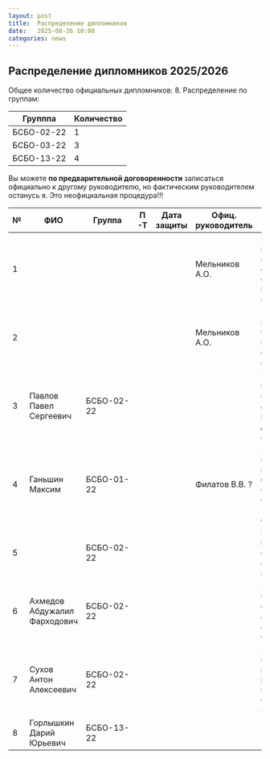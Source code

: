 ```yaml
---
layout: post
title:  Распределение дипломников
date:   2025-08-26 10:00
categories: news
---
```

## Распределение дипломников 2025/2026

Общее количество официальных дипломников: 8.
Распределение по группам:

| Групппа    | Количество |
| -----------|------------|
| БСБО-02-22 | 1          |
| БСБО-03-22 | 3          |
| БСБО-13-22 | 4          |

Вы можете __по предварительной договоренности__ записаться официально к другому руководителю, но фактическим руководителем останусь я. Это неофициальная процедура!!!

| №    | ФИО                                   | Группа        | П-Т    |Дата защиты| Офиц. руководитель        | Тема                                                                                       | Характеристика предм. обл. |
| -----| ------------------------------------- | ------------- | ------ | --------- | ------------------------- | -------------------------------------------------------------------------------------------|---|
| 1    |                                       |               |        |           | Мельников А.О.            | Разработка программно-математических средств для оптимизации параметров ЭМГ интерфейса.    |   |
| 2    |                                       |               |        |           | Мельников А.О.            | Разработка иммерсивного трехмерного интерфейса на основе анализа сигналов ЭМГ.        |https://threejs.org/ либо аналог, демо |
| 3    |Павлов Павел Сергеевич                 |БСБО-02-22     |        |           |                           | Разработка инструментальных средств автоматизированного преобразования документов в аудиокниги|   |
| 4    |Ганьшин Максим                         |БСБО-01-22     |        |           | Филатов В.В. ?            | Разработка программно-математических средств для обнаружения синтезированных (либо синтетических) фрагментов в звуке|   |
| 5    ||БСБО-02-22     |        |           |                           | Разработка программных средств  для аутентификации пользователя по речи|   |
| 6    |Ахмедов Абдужалил Фарходович           |БСБО-02-22     |        |           |                           |  Разработка программного обеспечения для автоматизированного анализа аудиозаписи совещаний|   |
| 7    |Сухов Антон Алексеевич                 |БСБО-02-22     |        |           |                           |  Разработка математической модели и процедуры параметрической идентификации для формирования звуковых эффектов|   |
| 8    | Горлышкин Дарий Юрьевич               |БСБО-13-22     |        |           |                           |                                                     |   |







